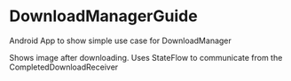 # DownloadManagerGuide
Android App to show simple use case for DownloadManager

Shows image after downloading. Uses StateFlow to communicate from the CompletedDownloadReceiver
